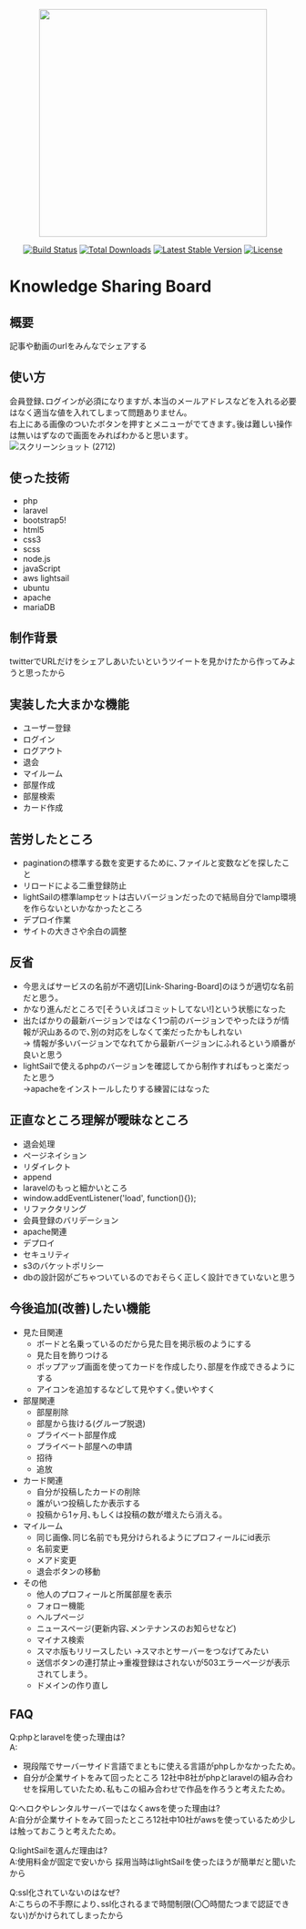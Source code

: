 <p align="center"><a href="https://laravel.com" target="_blank"><img src="https://raw.githubusercontent.com/laravel/art/master/logo-lockup/5%20SVG/2%20CMYK/1%20Full%20Color/laravel-logolockup-cmyk-red.svg" width="400"></a></p>

<p align="center">
<a href="https://travis-ci.org/laravel/framework"><img src="https://travis-ci.org/laravel/framework.svg" alt="Build Status"></a>
<a href="https://packagist.org/packages/laravel/framework"><img src="https://img.shields.io/packagist/dt/laravel/framework" alt="Total Downloads"></a>
<a href="https://packagist.org/packages/laravel/framework"><img src="https://img.shields.io/packagist/v/laravel/framework" alt="Latest Stable Version"></a>
<a href="https://packagist.org/packages/laravel/framework"><img src="https://img.shields.io/packagist/l/laravel/framework" alt="License"></a>
</p>

# Knowledge Sharing Board

## 概要
記事や動画のurlをみんなでシェアする

## 使い方
会員登録､ログインが必須になりますが､本当のメールアドレスなどを入れる必要はなく適当な値を入れてしまって問題ありません｡  
右上にある画像のついたボタンを押すとメニューがでてきます｡後は難しい操作は無いはずなので画面をみればわかると思います｡
![スクリーンショット (2712)](https://user-images.githubusercontent.com/50346558/169234559-5dee6991-ac80-45d5-ab02-bd1986cab64d.png)

## 使った技術
* php
* laravel 
* bootstrap5!
* html5
* css3
* scss
* node.js
* javaScript
* aws lightsail
* ubuntu 
* apache 
* mariaDB

## 制作背景
twitterでURLだけをシェアしあいたいというツイートを見かけたから作ってみようと思ったから

## 実装した大まかな機能
* ユーザー登録
* ログイン
* ログアウト
* 退会
* マイルーム
* 部屋作成
* 部屋検索
* カード作成

## 苦労したところ
* paginationの標準する数を変更するために､ファイルと変数などを探したこと
* リロードによる二重登録防止
* lightSailの標準lampセットは古いバージョンだったので結局自分でlamp環境を作らないといかなかったところ
* デプロイ作業
* サイトの大きさや余白の調整

## 反省
* 今思えばサービスの名前が不適切[Link-Sharing-Board]のほうが適切な名前だと思う｡
* かなり進んだところで[そういえばコミットしてない!]という状態になった
* 出たばかりの最新バージョンではなく1つ前のバージョンでやったほうが情報が沢山あるので､別の対応をしなくて楽だったかもしれない<br>
-> 情報が多いバージョンでなれてから最新バージョンにふれるという順番が良いと思う
* lightSailで使えるphpのバージョンを確認してから制作すればもっと楽だったと思う<br>
->apacheをインストールしたりする練習にはなった

## 正直なところ理解が曖昧なところ
* 退会処理
* ページネイション
* リダイレクト
* append
* laravelのもっと細かいところ
* window.addEventListener('load', function(){});
* リファクタリング
* 会員登録のバリデーション
* apache関連
* デプロイ
* セキュリティ
* s3のバケットポリシー
* dbの設計図がごちゃついているのでおそらく正しく設計できていないと思う

## 今後追加(改善)したい機能
* 見た目関連
    * ボードと名乗っているのだから見た目を掲示板のようにする
    * 見た目を飾りつける
    * ポップアップ画面を使ってカードを作成したり､部屋を作成できるようにする
    * アイコンを追加するなどして見やすく｡使いやすく
* 部屋関連
    * 部屋削除
    * 部屋から抜ける(グループ脱退)
    * プライベート部屋作成
    * プライベート部屋への申請
    * 招待
    * 追放
* カード関連
    * 自分が投稿したカードの削除
    * 誰がいつ投稿したか表示する
    * 投稿から1ヶ月､もしくは投稿の数が増えたら消える｡
* マイルーム
    * 同じ画像､同じ名前でも見分けられるようにプロフィールにid表示
    * 名前変更
    * メアド変更
    * 退会ボタンの移動
* その他
    * 他人のプロフィールと所属部屋を表示
    * フォロー機能
    * ヘルプページ
    * ニュースページ(更新内容､メンテナンスのお知らせなど)
    * マイナス検索
    * スマホ版もリリースしたい
    ->スマホとサーバーをつなげてみたい
    * 送信ボタンの連打禁止->重複登録はされないが503エラーページが表示されてしまう｡
    * ドメインの作り直し

## FAQ
Q:phpとlaravelを使った理由は?</br>
A:
* 現段階でサーバーサイド言語でまともに使える言語がphpしかなかったため｡
* 自分が企業サイトをみて回ったところ 12社中8社がphpとlaravelの組み合わせを採用していたため､私もこの組み合わせで作品を作ろうと考えたため｡

Q:ヘロクやレンタルサーバーではなくawsを使った理由は?</br>
A:自分が企業サイトをみて回ったところ12社中10社がawsを使っているため少しは触っておこうと考えたため｡</br>

Q:lightSailを選んだ理由は?</br>
A:使用料金が固定で安いから
  採用当時はlightSailを使ったほうが簡単だと聞いたから</br>
  
Q:ssl化されていないのはなぜ?  
A:こちらの不手際により､ssl化されるまで時間制限(〇〇時間たつまで認証できない)がかけられてしまったから

